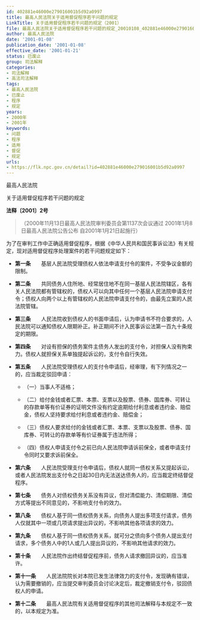 ```yaml
---
id: 402881e46000e279016001b5d92a0997
title: 最高人民法院关于适用督促程序若干问题的规定
LinkTitle: 关于适用督促程序若干问题的规定（2001）
file: 最高人民法院关于适用督促程序若干问题的规定_20010108_402881e46000e279016001b5d92a0997.docx
author: 最高人民法院
date: '2001-01-08'
publication_date: '2001-01-08'
effective_date: '2001-01-21'
status: 已废止
group: 司法解释
categories:
- 司法解释
- 高法司法解释
tags:
- 最高人民法院
- 已废止
- 程序
- 规定
years:
- 2000年
- 2001年
keywords:
- 问题
- 程序
- 适用
- 督促
- 规定
urls:
- https://flk.npc.gov.cn/detail?id=402881e46000e279016001b5d92a0997
---
```


最高人民法院

关于适用督促程序若干问题的规定

**法释〔2001〕2号**

> （2000年11月13日最高人民法院审判委员会第1137次会议通过 2001年1月8日最高人民法院公告公布 自2001年1月21日起施行）

为了在审判工作中正确适用督促程序，根据《中华人民共和国民事诉讼法》有关规定，现对适用督促程序处理案件的若干问题规定如下：

- **第一条**　　基层人民法院受理债权人依法申请支付令的案件，不受争议金额的限制。

- **第二条**　　共同债务人住所地、经常居住地不在同一基层人民法院辖区，各有关人民法院都有管辖权的，债权人可以向其中任何一个基层人民法院申请支付令；债权人向两个以上有管辖权的人民法院申请支付令的，由最先立案的人民法院管辖。

- **第三条**　　人民法院收到债权人的书面申请后，认为申请书不符合要求的，人民法院可以通知债权人限期补正。补正期间不计入民事诉讼法第一百九十条规定的期限。

- **第四条**　　对设有担保的债务案件主债务人发出的支付令，对担保人没有拘束力。债权人就担保关系单独提起诉讼的，支付令自行失效。

- **第五条**　　人民法院受理债权人的支付令申请后，经审理，有下列情况之一的，应当裁定驳回申请：

  - （一）当事人不适格；

  - （二）给付金钱或者汇票、本票、支票以及股票、债券、国库券、可转让的存款单等有价证券的证明文件没有约定逾期给付利息或者违约金、赔偿金，债权人坚持要求给付利息或者违约金、赔偿金；

  - （三）债权人要求给付的金钱或者汇票、本票、支票以及股票、债券、国库券、可转让的存款单等有价证券属于违法所得；

  - （四）债权人申请支付令之前已向人民法院申请诉前保全，或者申请支付令同时又要求诉前保全。

- **第六条**　　人民法院受理支付令申请后，债权人就同一债权关系又提起诉讼，或者人民法院发出支付令之日起30日内无法送达债务人的，应当裁定终结督促程序。

- **第七条**　　债务人对债权债务关系没有异议，但对清偿能力、清偿期限、清偿方式等提出不同意见的，不影响支付令的效力。

- **第八条**　　债权人基于同一债权债务关系，向债务人提出多项支付请求，债务人仅就其中一项或几项请求提出异议的，不影响其他各项请求的效力。

- **第九条**　　债权人基于同一债权债务关系，就可分之债向多个债务人提出支付请求，多个债务人中的1人或几人提出异议的，不影响其他请求的效力。

- **第十条**　　人民法院作出终结督促程序前，债务人请求撤回异议的，应当准许。

- **第十一条**　　人民法院院长对本院已发生法律效力的支付令，发现确有错误，认为需要撤销的，应当提交审判委员会讨论决定后，裁定撤销支付令，驳回债权人的申请。

- **第十二条**　　最高人民法院有关适用督促程序的其他司法解释与本规定不一致的，以本规定为准。

